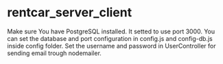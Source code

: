 # rentcar_server_client
Make sure You have PostgreSQL installed.
It setted to use port 3000.
You can set the database and port configuration in config.js and config-db.js inside config folder.
Set the username and password in UserController for sending email trough nodemailer.
